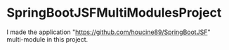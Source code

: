 # SpringBootJSFMultiModulesProject

I made the application "https://github.com/houcine89/SpringBootJSF" multi-module in this project.
